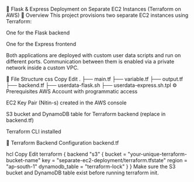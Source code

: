 🚀 Flask & Express Deployment on Separate EC2 Instances (Terraform on AWS)
📌 Overview
This project provisions two separate EC2 instances using Terraform:

One for the Flask backend

One for the Express frontend

Both applications are deployed with custom user data scripts and run on different ports. Communication between them is enabled via a private network inside a custom VPC.

🧾 File Structure
css
Copy
Edit
.
├── main.tf
├── variable.tf
├── output.tf
├── backend.tf
├── userdata-flask.sh
├── userdata-express.sh.tpl
⚙️ Prerequisites
AWS Account with programmatic access

EC2 Key Pair (Nitin-s) created in the AWS console

S3 bucket and DynamoDB table for Terraform backend (replace in backend.tf)

Terraform CLI installed

📁 Terraform Backend Configuration
backend.tf

hcl
Copy
Edit
terraform {
  backend "s3" {
    bucket         = "your-unique-terraform-bucket-name"
    key            = "separate-ec2-deployment/terraform.tfstate"
    region         = "ap-south-1"
    dynamodb_table = "terraform-lock"
  }
}
Make sure the S3 bucket and DynamoDB table exist before running terraform init.